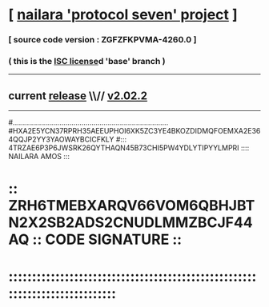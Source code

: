 
# [ [nailara 'protocol seven' project](http://nailara.network/) ]

### [ source code version : ZGFZFKPVMA-4260.0 ]

### ( this is the [ISC license](license)d 'base' branch )
---
## current [release](https://github.com/nailara-technologies/protocol-7/releases) \\\\// [v2.02.2](https://github.com/nailara-technologies/protocol-7/releases/tag/v2.02.2)
---

#.............................................................................
#HXA2E5YCN37RPRH35AEEUPHOI6XK5ZC3YE4BKOZDIDMQFOEMXA2E364QQJP2YY3YAOWAYBCICFKLY
#::: 4TRZAE6P3P6JWSRK26QYTHAQN45B73CHI5PW4YDLYTIPYYLMPRI :::: NAILARA AMOS :::
# :: ZRH6TMEBXARQV66VOM6QBHJBTN2X2SB2ADS2CNUDLMMZBCJF44AQ :: CODE SIGNATURE ::
# ::::::::::::::::::::::::::::::::::::::::::::::::::::::::::::::::::::::::::::
